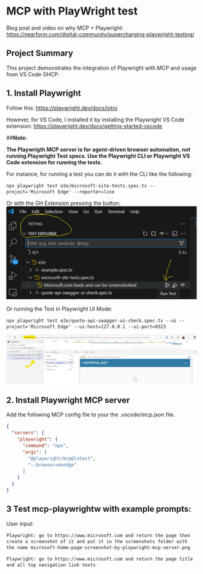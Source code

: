 # MCP with PlayWright test

Blog post and video on why MCP + Playwright:
https://nearform.com/digital-community/supercharging-playwright-testing/

## Project Summary

This project demonstrates the integration of Playwright with MCP and usage from VS Code GHCP.

## 1. Install Playwright

Follow this: https://playwright.dev/docs/intro

However, for VS Code, I installed it by installing the Playwright VS Code extension:
https://playwright.dev/docs/getting-started-vscode


##**Note:**

**The Playwrigth MCP server is for agent-driven browser automation, not running Playwright Test specs. Use the Playwright CLI or Playwright VS Code extension for running the tests.**

For instance, for running a test you can do it with the CLI like the following:

```
npx playwright test e2e/microsoft-site-tests.spec.ts --project='Microsoft Edge' --reporter=line
```

Or with the GH Extension pressing the button:
![alt text](images/tests-extension.png)

Or running the Test in Playwright UI Mode:
```
npx playwright test e2e/quote-api-swagger-ui-check.spec.ts --ui --project='Microsoft Edge' --ui-host=127.0.0.1 --ui-port=9323
```

![alt text](images/playwright-test-ui.png)


## 2. Install Playwright MCP server

Add the following MCP config file to your the .vscode/mcp.json file.

```json
{
  "servers": {
    "playwright": {
      "command": "npx",
      "args": [
        "@playwright/mcp@latest",
        "--browser=msedge"
      ]
    }
  }
}
```


## 3 Test mcp-playwrightw with example prompts:

User input:
```text
Playwright: go to https://www.microsoft.com and return the page then create a screenshot of it and put it in the screenshots folder with the name microsoft-home-page-screenshot-by-playwright-mcp-server.png
```

```text
Playwright: go to https://www.microsoft.com and return the page title and all top navigation link texts
```


